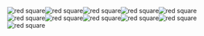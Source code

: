 ![red square](https://upload.wikimedia.org/wikipedia/commons/thumb/2/25/Red.svg/200px-Red.svg.png)![red square](https://upload.wikimedia.org/wikipedia/commons/thumb/2/25/Red.svg/200px-Red.svg.png)![red square](https://upload.wikimedia.org/wikipedia/commons/thumb/2/25/Red.svg/200px-Red.svg.png)![red square](https://upload.wikimedia.org/wikipedia/commons/thumb/2/25/Red.svg/200px-Red.svg.png)![red square](https://upload.wikimedia.org/wikipedia/commons/thumb/2/25/Red.svg/200px-Red.svg.png)![red square](https://upload.wikimedia.org/wikipedia/commons/thumb/2/25/Red.svg/200px-Red.svg.png)![red square](https://upload.wikimedia.org/wikipedia/commons/thumb/2/25/Red.svg/200px-Red.svg.png)![red square](https://upload.wikimedia.org/wikipedia/commons/thumb/2/25/Red.svg/200px-Red.svg.png)![red square](https://upload.wikimedia.org/wikipedia/commons/thumb/2/25/Red.svg/200px-Red.svg.png)![red square](https://upload.wikimedia.org/wikipedia/commons/thumb/2/25/Red.svg/200px-Red.svg.png)![red square](https://upload.wikimedia.org/wikipedia/commons/thumb/2/25/Red.svg/200px-Red.svg.png)
<!--
**kevin51jiang/kevin51jiang** is a ✨ _special_ ✨ repository because its `README.md` (this file) appears on your GitHub profile.

[![Kevin's github stats](https://github-readme-stats.vercel.app/api?username=kevin51jiang)](https://github.com/kevin51jiang)

Here are some ideas to get you started:

- 🔭 I’m currently working on ...
- 🌱 I’m currently learning ...
- 👯 I’m looking to collaborate on ...
- 🤔 I’m looking for help with ...
- 💬 Ask me about ...
- 📫 How to reach me: ...
- 😄 Pronouns: ...
- ⚡ Fun fact: ...
-->

